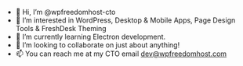 - 👋 Hi, I’m @wpfreedomhost-cto
- 👀 I’m interested in WordPress, Desktop & Mobile Apps, Page Design Tools & FreshDesk Theming
- 🌱 I’m currently learning Electron development.
- 💞️ I’m looking to collaborate on just about anything!
- 📫 You can reach me at my CTO email dev@wpfreedomhost.com


